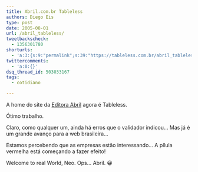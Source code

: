 ```yaml
---
title: Abril.com.br Tableless
authors: Diego Eis
type: post
date: 2005-08-01
url: /abril_tableless/
tweetbackscheck:
  - 1356301780
shorturls:
  - 'a:3:{s:9:"permalink";s:39:"https://tableless.com.br/abril_tableless";s:7:"tinyurl";s:26:"https://tinyurl.com/3ms48ft";s:4:"isgd";s:19:"https://is.gd/GYmJW8";}'
twittercomments:
  - 'a:0:{}'
dsq_thread_id: 503033167
tags:
  - cotidiano

---
```

A home do site da [Editora Abril][1] agora é Tableless. 

Ótimo trabalho.
  
Claro, como qualquer um, ainda há erros que o validador indicou&#8230; Mas já é um grande avanço para a web brasileira&#8230; 

Estamos percebendo que as empresas estão interessando&#8230; A pílula vermelha está começando a fazer efeito!
  
Welcome to real World, Neo. Ops&#8230; Abril. 😀

 [1]: https://www.abril.com.br/